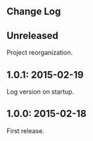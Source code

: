 Change Log
----------

Unreleased
----------

Project reorganization.

1.0.1: 2015-02-19
-----------------

Log version on startup.

1.0.0: 2015-02-18
-----------------

First release.
